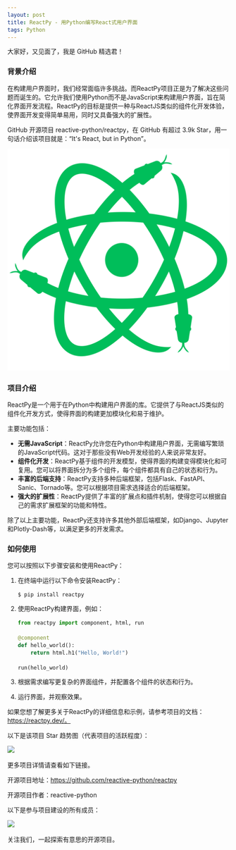 ```yaml
---
layout: post
title: ReactPy - 用Python编写React式用户界面
tags: Python
---
```


大家好，又见面了，我是 GitHub 精选君！

### 背景介绍

在构建用户界面时，我们经常面临许多挑战。而ReactPy项目正是为了解决这些问题而诞生的。它允许我们使用Python而不是JavaScript来构建用户界面，旨在简化界面开发流程。ReactPy的目标是提供一种与ReactJS类似的组件化开发体验，使界面开发变得简单易用，同时又具备强大的扩展性。

GitHub 开源项目 reactive-python/reactpy，在 GitHub 有超过 3.9k Star，用一句话介绍该项目就是：“It's React, but in Python”。


![](https://raw.githubusercontent.com/reactive-python/reactpy/main/branding/svg/reactpy-logo-square.svg)

### 项目介绍

ReactPy是一个用于在Python中构建用户界面的库。它提供了与ReactJS类似的组件化开发方式，使得界面的构建更加模块化和易于维护。

主要功能包括：

- **无需JavaScript**：ReactPy允许您在Python中构建用户界面，无需编写繁琐的JavaScript代码。这对于那些没有Web开发经验的人来说非常友好。
- **组件化开发**：ReactPy基于组件的开发模型，使得界面的构建变得模块化和可复用。您可以将界面拆分为多个组件，每个组件都具有自己的状态和行为。
- **丰富的后端支持**：ReactPy支持多种后端框架，包括Flask、FastAPI、Sanic、Tornado等。您可以根据项目需求选择适合的后端框架。
- **强大的扩展性**：ReactPy提供了丰富的扩展点和插件机制，使得您可以根据自己的需求扩展框架的功能和特性。

除了以上主要功能，ReactPy还支持许多其他外部后端框架，如Django、Jupyter和Plotly-Dash等，以满足更多的开发需求。

### 如何使用

您可以按照以下步骤安装和使用ReactPy：

1. 在终端中运行以下命令安装ReactPy：
   ```shell
   $ pip install reactpy
   ```

2. 使用ReactPy构建界面，例如：
   
   ```python
   from reactpy import component, html, run
   
   @component
   def hello_world():
       return html.h1("Hello, World!")
     
   run(hello_world)
   ```

3. 根据需求编写更复杂的界面组件，并配置各个组件的状态和行为。

4. 运行界面，并观察效果。

如果您想了解更多关于ReactPy的详细信息和示例，请参考项目的文档：https://reactpy.dev/。

以下是该项目 Star 趋势图（代表项目的活跃程度）：

![](https://api.star-history.com/svg?repos=reactive-python/reactpy&type=Timeline)

更多项目详情请查看如下链接。

开源项目地址：https://github.com/reactive-python/reactpy 

开源项目作者：reactive-python

以下是参与项目建设的所有成员：

![](https://contrib.rocks/image?repo=reactive-python/reactpy)

关注我们，一起探索有意思的开源项目。